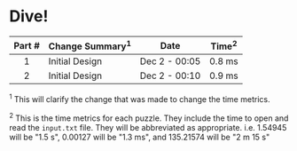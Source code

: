 # Dive!

| Part # | Change Summary<sup>1</sup>        | Date          | Time<sup>2</sup> |
| :----: | :-------------------------------- | :-----------: | :--------------: |
| 1      | Initial Design                    | Dec 2 - 00:05 | 0.8 ms           |
| 2      | Initial Design                    | Dec 2 - 00:10 | 0.9 ms           |

<sup>1</sup> This will clarify the change that was made to change the time metrics.

<sup>2</sup> This is the time metrics for each puzzle. They include the time to open and read the `input.txt` file. They will be abbreviated as appropriate. i.e. 1.54945 will be "1.5 s", 0.00127 will be "1.3 ms", and 135.21574 will be "2 m 15 s"